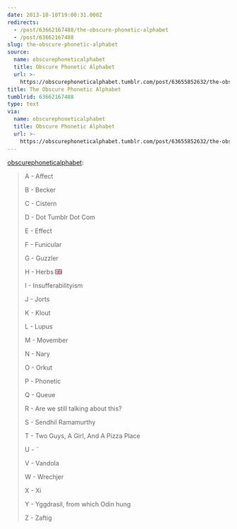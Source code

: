```yaml
---
date: 2013-10-10T19:00:31.000Z
redirects:
  - /post/63662167488/the-obscure-phonetic-alphabet
  - /post/63662167488
slug: the-obscure-phonetic-alphabet
source:
  name: obscurephoneticalphabet
  title: Obscure Phonetic Alphabet
  url: >-
    https://obscurephoneticalphabet.tumblr.com/post/63655852632/the-obscure-phonetic-alphabet
title: The Obscure Phonetic Alphabet
tumblrid: 63662167488
type: text
via:
  name: obscurephoneticalphabet
  title: Obscure Phonetic Alphabet
  url: >-
    https://obscurephoneticalphabet.tumblr.com/post/63655852632/the-obscure-phonetic-alphabet
---
```

<p><a href="http://obscurephoneticalphabet.tumblr.com/post/63655852632/the-obscure-phonetic-alphabet" class="tumblr_blog">obscurephoneticalphabet</a>:</p>

<blockquote><p>A - Affect</p>
<p>B - Becker</p>
<p>C - Cistern</p>
<p>D - Dot Tumblr Dot Com</p>
<p>E - Effect</p>
<p>F - Funicular</p>
<p>G - Guzzler</p>
<p>H - Herbs <img alt="image" src="./OiXNRdM.png" title="because it's got a fucking H in it"/></p>
<p>I - Insufferabilityism</p>
<p>J - Jorts</p>
<p>K - Klout</p>
<p>L - Lupus</p>
<p>M - Movember</p>
<p>N - Nary</p>
<p>O - Orkut</p>
<p>P - Phonetic</p>
<p>Q - Queue</p>
<p>R - Are we still talking about this?</p>
<p>S - Sendhil Ramamurthy</p>
<p>T - Two Guys, A Girl, And A Pizza Place</p>
<p>U - ¨</p>
<p>V - Vandola</p>
<p>W - Wrechjer</p>
<p>X - Xi</p>
<p>Y - Yggdrasil, from which Odin hung</p>
<p>Z - Zaftig</p></blockquote>
